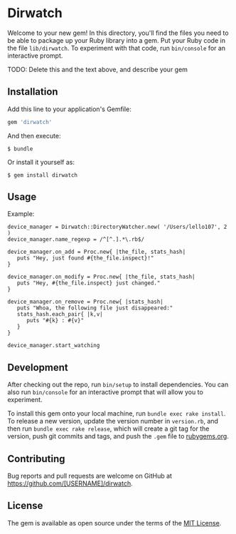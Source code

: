 # Dirwatch

Welcome to your new gem! In this directory, you'll find the files you need to be able to package up your Ruby library into a gem. Put your Ruby code in the file `lib/dirwatch`. To experiment with that code, run `bin/console` for an interactive prompt.

TODO: Delete this and the text above, and describe your gem

## Installation

Add this line to your application's Gemfile:

```ruby
gem 'dirwatch'
```

And then execute:

    $ bundle

Or install it yourself as:

    $ gem install dirwatch

## Usage

 Example:

    device_manager = Dirwatch::DirectoryWatcher.new( '/Users/lello107', 2 )
    device_manager.name_regexp = /^[^.].*\.rb$/
    
    device_manager.on_add = Proc.new{ |the_file, stats_hash|
       puts "Hey, just found #{the_file.inspect}!" 
    }
    
    device_manager.on_modify = Proc.new{ |the_file, stats_hash|
       puts "Hey, #{the_file.inspect} just changed."
    }
    
    device_manager.on_remove = Proc.new{ |stats_hash|
       puts "Whoa, the following file just disappeared:"
       stats_hash.each_pair{ |k,v|
          puts "#{k} : #{v}"
       }
    }
    
    device_manager.start_watching

## Development

After checking out the repo, run `bin/setup` to install dependencies. You can also run `bin/console` for an interactive prompt that will allow you to experiment.

To install this gem onto your local machine, run `bundle exec rake install`. To release a new version, update the version number in `version.rb`, and then run `bundle exec rake release`, which will create a git tag for the version, push git commits and tags, and push the `.gem` file to [rubygems.org](https://rubygems.org).

## Contributing

Bug reports and pull requests are welcome on GitHub at https://github.com/[USERNAME]/dirwatch.


## License

The gem is available as open source under the terms of the [MIT License](http://opensource.org/licenses/MIT).

